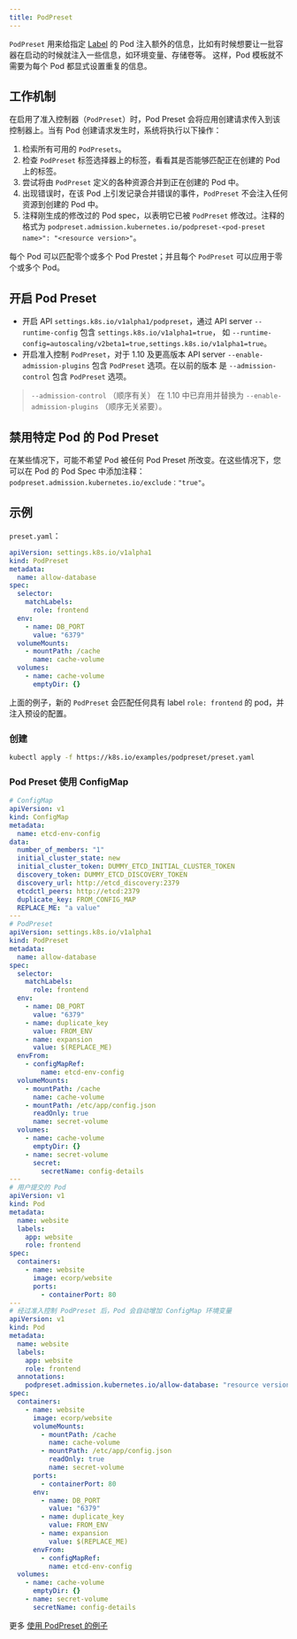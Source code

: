```yaml
---
title: PodPreset
---
```


`PodPreset` 用来给指定 [Label](../cluster/label.html) 的 Pod 注入额外的信息，比如有时候想要让一批容器在启动的时候就注入一些信息，如环境变量、存储卷等。
这样，Pod 模板就不需要为每个 Pod 都显式设置重复的信息。

## 工作机制

在启用了准入控制器（`PodPreset`）时，Pod Preset 会将应用创建请求传入到该控制器上。当有 Pod 创建请求发生时，系统将执行以下操作：

1. 检索所有可用的 `PodPresets`。
2. 检查 `PodPreset` 标签选择器上的标签，看看其是否能够匹配正在创建的 Pod 上的标签。
3. 尝试将由 `PodPreset` 定义的各种资源合并到正在创建的 Pod 中。
4. 出现错误时，在该 Pod 上引发记录合并错误的事件，`PodPreset` 不会注入任何资源到创建的 Pod 中。
5. 注释刚生成的修改过的 Pod spec，以表明它已被 `PodPreset` 修改过。注释的格式为
`podpreset.admission.kubernetes.io/podpreset-<pod-preset name>": "<resource version>"`。

每个 Pod 可以匹配零个或多个 Pod Prestet；并且每个 `PodPreset` 可以应用于零个或多个 Pod。

## 开启 Pod Preset

- 开启 API `settings.k8s.io/v1alpha1/podpreset`，通过 API server `--runtime-config` 包含 `settings.k8s.io/v1alpha1=true`，
如 `--runtime-config=autoscaling/v2beta1=true,settings.k8s.io/v1alpha1=true`。
- 开启准入控制 `PodPreset`，对于 1.10 及更高版本 API server `--enable-admission-plugins` 包含 `PodPreset` 选项。在以前的版本
是 `--admission-control`  包含 `PodPreset` 选项。

> `--admission-control` （顺序有关） 在 1.10 中已弃用并替换为 `--enable-admission-plugins` （顺序无关紧要）。

## 禁用特定 Pod 的 Pod Preset

在某些情况下，可能不希望 Pod 被任何 Pod Preset 所改变。在这些情况下，您可以在 Pod 的 Pod Spec 中添加注释：`podpreset.admission.kubernetes.io/exclude："true"`。

## 示例

`preset.yaml`：

```yml
apiVersion: settings.k8s.io/v1alpha1
kind: PodPreset
metadata:
  name: allow-database
spec:
  selector:
    matchLabels:
      role: frontend
  env:
    - name: DB_PORT
      value: "6379"
  volumeMounts:
    - mountPath: /cache
      name: cache-volume
  volumes:
    - name: cache-volume
      emptyDir: {}
```

上面的例子，新的 `PodPreset` 会匹配任何具有 label `role: frontend` 的 pod，并注入预设的配置。

### 创建

```sh
kubectl apply -f https://k8s.io/examples/podpreset/preset.yaml
```

### Pod Preset 使用 ConfigMap

```yml
# ConfigMap
apiVersion: v1
kind: ConfigMap
metadata:
  name: etcd-env-config
data:
  number_of_members: "1"
  initial_cluster_state: new
  initial_cluster_token: DUMMY_ETCD_INITIAL_CLUSTER_TOKEN
  discovery_token: DUMMY_ETCD_DISCOVERY_TOKEN
  discovery_url: http://etcd_discovery:2379
  etcdctl_peers: http://etcd:2379
  duplicate_key: FROM_CONFIG_MAP
  REPLACE_ME: "a value"
---
# PodPreset
apiVersion: settings.k8s.io/v1alpha1
kind: PodPreset
metadata:
  name: allow-database
spec:
  selector:
    matchLabels:
      role: frontend
  env:
    - name: DB_PORT
      value: "6379"
    - name: duplicate_key
      value: FROM_ENV
    - name: expansion
      value: $(REPLACE_ME)
  envFrom:
    - configMapRef:
        name: etcd-env-config
  volumeMounts:
    - mountPath: /cache
      name: cache-volume
    - mountPath: /etc/app/config.json
      readOnly: true
      name: secret-volume
  volumes:
    - name: cache-volume
      emptyDir: {}
    - name: secret-volume
      secret:
        secretName: config-details
---
# 用户提交的 Pod
apiVersion: v1
kind: Pod
metadata:
  name: website
  labels:
    app: website
    role: frontend
spec:
  containers:
    - name: website
      image: ecorp/website
      ports:
        - containerPort: 80
---
# 经过准入控制 PodPreset 后，Pod 会自动增加 ConfigMap 环境变量
apiVersion: v1
kind: Pod
metadata:
  name: website
  labels:
    app: website
    role: frontend
  annotations:
    podpreset.admission.kubernetes.io/allow-database: "resource version"
spec:
  containers:
    - name: website
      image: ecorp/website
      volumeMounts:
        - mountPath: /cache
          name: cache-volume
        - mountPath: /etc/app/config.json
          readOnly: true
          name: secret-volume
      ports:
        - containerPort: 80
      env:
        - name: DB_PORT
          value: "6379"
        - name: duplicate_key
          value: FROM_ENV
        - name: expansion
          value: $(REPLACE_ME)
      envFrom:
        - configMapRef:
          name: etcd-env-config
  volumes:
    - name: cache-volume
      emptyDir: {}
    - name: secret-volume
      secretName: config-details
```

更多 [使用 PodPreset 的例子](https://kubernetes.io/docs/tasks/inject-data-application/podpreset/)
